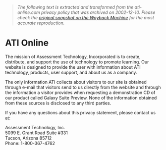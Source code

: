 > *The following text is extracted and transformed from the ati-online.com privacy policy that was archived on 2002-12-10. Please check the [original snapshot on the Wayback Machine](https://web.archive.org/web/20021210034235id_/http%3A//63.172.114.196/ati/privacyPolicy.htm) for the most accurate reproduction.*

# ATI Online

The mission of Assessment Technology, Incorporated is to create, distribute, and support the use of technology to promote learning. Our website is designed to provide the user with information about ATI technology, products, user support, and about us as a company. 

The only information ATI collects about visitors to our site is obtained through e-mail that visitors send to us directly from the website and through the information a visitor provides when requesting a demonstration CD of our product called Galaxy Suite Preview. None of the information obtained from these sources is disclosed to any third parties. 

If you have any questions about this privacy statement, please contact us at: 

Assessment Technology, Inc.   
5099 E. Grant Road Suite #331   
Tucson, Arizona 85712   
Phone: 1-800-367-4762 
